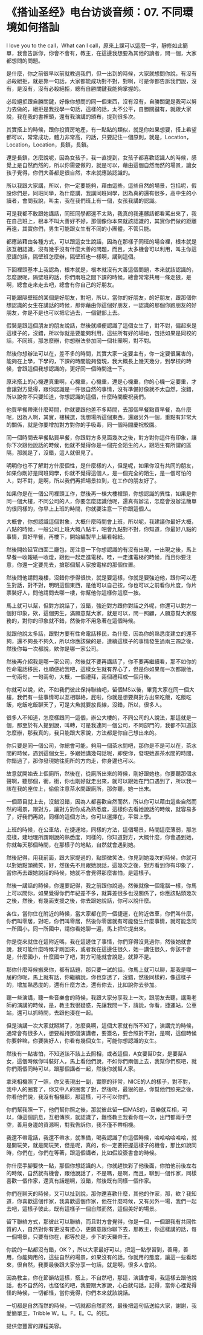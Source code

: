 # 《搭讪圣经》电台访谈音频：07. 不同環境如何搭訕

I love you to the call，What can I call，原來上課可以這麼一字，靜修如此簡單，我會告訴你，你會不會有，教主，在這邊我想要為其他的讀者，問一個，大家都想問的問題。

是什麼，你之前很早以前就教過我們，但一出到的時候，大家就想問你說，有沒有必殺絕拒，就是靠一句話，大家都能成功對不對，對啊，可是你都告訴我們說，沒有，是沒有，沒有必殺絕拒，總有自勝關鍵我能夠掌握的。

必殺絕拒跟自勝關鍵，好像你想問的同一個東西，沒有沒有，自勝關鍵是我可以努力去做的，絕拒是我找學一句話，這樣的話，太不公平，自勝關鍵有，就跟大家說，我在我的書裡頭，還有我演講的頒布，提到很多次。

其實搭上的時候，跟你投資房地產，有一點點的類似，就是你如果想要，搭上希望都可以，常常成功，體力非常高，的話，只要記住一個原則，就是，Location，Location，Location，長鎖，長鎖。

還是長鎖，怎麼說呢，因為女孩子，我一直提到，女孩子都喜歡認識人的時候，感覺上是自然而然的，所以你需要做的，就是可以，藉由這個自然而然的場景，讓女孩子覺得，你們大善都是很自然，本來就應該認識的。

所以我跟大家講，所以，你一定要能夠，藉由這些，這些自然的場景，包括呢，假設你們是，同班同學，為什麼講，我講同班同學，因為真的還有很多，高中生的小讀者，會問我說，叫主，我在我們班上有一個，女孩我講的認識。

可是我都不敢跟她講話，同班同學都還不太熟，我真的我連髒話都看罵出來了，我在自己班上，根本不叫大善好不好，那個像你本來就該認識的，其實你們做的距離再遠，其實你們，男生可能跟女生有不同的小團體，不管只能。

都應該藉由各種方式，可以跟這女生說話，因為在那樣子同班的場合裡，根本就是該互相認識，沒有幾乎沒有什麼大善的問題，而且，太多機會可以利用，叫主你這麼講的話，隔壁班怎麼辦，隔壁班也一樣啊，講到這個。

下回裡頭基本上我認為，根本就是，根本就沒有大善這個問題，本來就該認識的，怎麼說呢，隔壁班的話，你們兩班之間下課的時候，總會常常共用一條走狼，是啊，總會走來走去吧，總會有你自己的好朋友。

可能跟隔壁班的某個是好朋友，對吧，所以，當你的好朋友，的好朋友，跟那個你想認識的女生在講話的時候，那你藉由你這個好朋友，一認識的那個你跑朋友的好朋友，你是不是也可以把它過去，一個鍵部上去。

假裝是跟這個朋友的朋友說話，然後就順便認識了這個女生了，對不對，偏起來是這樣子的，沒錯，所以你就是要能夠利用，這些所有好的場地，包括如果是同校的話，不同班，那怎麼辦，你想辦法參加同一個社團啊，對不對。

然後你想辦法可以在，差不多的時間，其實大家一定要主有，你一定要很厲害的，能夠在上學，下學的，下課的時間能夠發現，我大概長上幾天幾分，到學校的時候，會跟這個我想認識的，更好同一個時間進一下。

原來搭上的心機還真重啊，心機重，心機重，還是心機重，你的心機一定要重，才會讓對方覺得，跟你認識是一件很自然的事情，沒有準備好像就不太自然，沒錯，所以說你不只要知道，你想認識的這個，什麼時間慶祝我們。

他買早餐帶來什麼時間，你就要跟他差不多時間，去那個早餐點買早餐，為什麼呢，因為人啊，其實，樓械選，我想場所這個東西，還跟另外一個，重點有非常大的關係，就是你要增加對方對你的手吸毒，同一個時間慶祝校園。

同一個時間去早餐點買早餐，你跟對方多見面幾次之後，對方對你這件有印象，讓你下次跟他說話的時候，他就不覺得你是一個完全陌生的人，跟陌生有所謂的區隔，那就是了，沒錯，這人就很見了。

明明你也不了解對方什麼個性，是什麼樣的人，但是呢，如果你沒有共同的朋友，如果你剛好是同班同學，你就不覺得這個人，是一個完全的陌生，是一個可怕的人，對不對，是啊，所以我們再把場景拉到，在工作的朋友好了。

如果你是在一個公司裡頭工作，然後再一棟大樓裡頭，你想認識的異性，如果是你同一個大樓，不同公司的人，你要怎麼認識他呢，還真有辦法，怎麼會沒辦法簡單的很同樣的，你早上上班的時間，你就要注意一下你跟這個人。

大概會，你想認識這個對象，大概什麼時間會上班，所以呢，我建議你最好大概，八點的時候，一般公司上班大概八點半，吧會九點對不對，你知道，你最好八點的事情，買好早餐，再樓下，開始編製早上編看報紙。

然後開始延官四面二廳包，房注意一下你想認識的有沒有出現，一出現之後，馬上早餐一收報紙一收燈，跟他一起走進電梯，哇，一走進電梯的時候，而且你要注意，你還一定要先去，搶那個幫人家按電梯的那個位置。

然後問他請問幾樓，沒錯你學得很快，就是要這樣，你就是要強迫他，跟你可以產生對話，對不對，明明這個東西，是他可以自己按，你也可以之前看你片度，你片票裝好人，問他請問去哪一樓，你幫他你這樣你這麼一按。

馬上就可以幫，但對方說話了，沒錯，強迫對方跟你對話之外呢，你還可以對方一個好印象，欸，這個男生，滿願意幫大家，就是可以，問一照顧，人願意幫大家服務的，對你的印象就不錯，然後你不用急著在這個時候。

就跟他說太多話，跟對方要有性命電話移民，為什麼，因為你的熟悉度建立的還不夠，還不夠長不夠久，所以你應該做的是，連續這樣子的事情發生過兩三四之後，然後你每一次都說，欸你是哪一家公司。

然後再介紹我是哪一家公司，然後就不要再講話了，你不要再繼續看，那不如你的性命電話移民，也順便給我吧，這樣女生就有界心了，但是你如果每一次都跟他，一句兩句，一句兩句，大概，一個禮拜，兩個禮拜或一個月後。

你就可以說，欸，不如我們彼此保持聯絡吧，留個MS以後，畢竟大家在同一個大樓，我們有一些事情可以互相聯絡，屁啦，你就是想要與對方出來吃飯，吃飯吃飯，吃飯吃飯聊天了，可是大魚就要放長線，沒錯，所以，很多人。

很多人不知道，怎麼樣跟同一這個，辦公大樓的，不同公司的人說法，那這就是一個，那至於有人提到說，叫轉，可是我連同一個公司，不同部門的，我都不知道該怎麼辦，那我真的，我只能跟大家說，方法都是你自己想出來的。

你只要是同一個公司，你總會可能，夠用一個茶水間吧，那你是不是可以在，茶水間的時候，遇到這個女生，多跟她講幾句話呢，即使你，發現她進茶水間的時間，你錯過了，那你發現她往廁所的方向走，你身邊也可以。

故意就開始去上個廁所，然後在，從廁所出來的時候，剛好跟她也，你要聽那個水聲啊，聽那個，衝，衝，你也剛好就走出來，就可以跟她在門口遇到了，所以我一該在我的座位上，偷偷注意茶水間跟廁所，那你聽，她一出末。

一個節目就上去，沒錯沒錯，因為人都喜歡自然而然，所以你可以藉由這些自然而然的場景，跟對方，讓對方對你成為熟悉度，這樣你去看她說話的時候，就容易多了，好我們再說，同樣的這個方法，你可以選擇在，平常上學。

上班的時候，在公車站，在捷運站，同樣的方法，這個場景，時間這麼薄弱，那怎麼樣，建地理所謂剛說的熟悉度，同樣的，你知道對方，大概什麼，你會遇到她，你就每天那個時間，在那樣子的地點，自然就會遇到她。

然後記得，用我前面，跟大家提過的，點頭微笑法，你見到她幾次的時候，你就可以對她點頭微笑，好，然後先不用跟她說話，這幾次之後，對方看到你有印象了，當你再去跟她說話的時候，她就不會覺得那麼害怕，是這樣子。

然後一講話的時候，你還要記得，我之前跟你說過，然後就像一個電腦一樣，你馬上可以問你，如果覺得你們年紀差不多，就算差很多也沒關係了，你應該點頭幾次之後，然後，有幾面支援之後，你去跟她說話，你可以說什麼。

各位，當你住在附近的時候，當大家都在同一個捷運，在附近做車，你們叫什麼，你們叫零居，對吧，你們叫零居，然後你零居就有可能發生什麼事情，就可能念同一所國小，同一所國中，請你看她聊一遍，馬上把它提出來。

你是從來就住在這附近嗎，我在這邊住了事情，你們穿得沒見過你，然後她就會說，我可能什麼時候才剛回來，或者我在這邊住很久，她一講住很久，你該不會是，什麼國小，什麼國中了吧，對方可能就會說是，就算不是。

那你什麼時候搬來你，都有話題，那只要一試的話，你馬上就可以聊，那我是哪一屆的你呢，馬上就有話，你繼續說，你也穿透了，沒錯，然後同樣的，像這樣子的，增加熟悉度的，還有什麼方法，還有你去，比如說你去參加。

聽一些演講，聽一些音樂會的時候，我跟大家分享我上一次，跟朋友去聽，講熏老師的演講的時候，是，教主我很疑惑，先讓我問一下，請說，你看，捷運站，公車站，還可以抓時間，去跟他湊在一起。

但是演講一次大家就掰掰了，怎麼臭啊，這個大家就有所不知了，演講完的時候，通常會有很多人，想要維持那個演講者，要簽名，要合照對不對，是啊，這個時候你要幹嘛，你要裝好人，你看有幾個女生，可能你想認識的女生。

然後有一點害怕，不知道該不該上去照相，或者這個，A女要幫D女，是要幫A女，這個時候你叫裝好人，馬上看他們說，不如你們兩個上去，我幫你們照吧，就你們兩個同時可以，跟那個講者一起，然後你就幫人家。

拿來相機照了一照，你又表現出一副，實際的非常，NICE的人的樣子，對不對，我中人的圈套了，你又中人的圈套了對，然後呢，最狠的是，你幫他們照完之後，你看他們說，我沒有相機耶，那這樣，可不可以你們。

你們幫我照一下，他們幫你照之後，那就彼此留一個MAS的，音樂就互相，可以，傳這個訊息，互相傳照，就認識了，難怪教主我看你每一次，出門都兩手空空，善用身邊的資源啊，對我告訴你，我不僅不帶相機。

我還不帶電話，我還不帶水，就準備，喝我認識了你這個時候，哈哈哈哈哈哈，就是開玩笑，就是開玩笑，但是呢，真的，你一定要把握這樣子的機會，那比如說同時，你們在，你們在等著，跟這個講者，比如假設簽書會的時候。

你什麼手腳要快一點，那個你想認識的人，你就趕快彩了他後面，你拍他前後左右的時候，自然就有機會，跟他說話了，不是嗎，是啊，而且，聊到一個作家，同樣喜歡一個作家，還真有話題啊，沒錯，然後既有同樣一個作家。

你們在聊天的時候，又可以扯到說，那你還喜歡什麼，其他的作家，那，欸？我知道，你喜歡這個作家，我喜歡這個作家，他在什麼時候，又有另外一場，我們一起去吧，這樣子彼此，既有這樣子一個自然而然，這個美好的場景。

留下聯絡方式，那彼此可以聯絡，而且對方會覺得，你是一個，一個跟我有共同性質的人，自然對你有更沒有接心，更願意跟你聊下去，那教主，你這樣講的話，每一個場景，只要有你在，都等於是，步下的天羅帝王。

你說的一點都沒有錯，OK？，所以大家最好可以，把這一點學習到，善用，善用，你能夠用的，這些自然的場景，如果沒有的話，你就用的態度，讓這一些看起來，很自然，我要最後跟大家分享一句話，就是啊，很多人會說。

因為教主，你在節韻站這樣，搭上，不自然吧，那這，演講會場，我這樣去跟他說話，也不自然的，也怪怪的吧，我要跟大家說，心白就句話，記得，當你心裡覺得怪的時候，一切都怪，當你覺得，你們本來就該說話。

一切都是自然而然的時候，一切就都自然而然，最後把這句話送給大家，謝謝，我愛簡單王，Tribble W。L。F。E。C。的抗。

提供您豐富的課程美容。